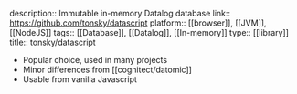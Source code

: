 description:: Immutable in-memory Datalog database
link:: https://github.com/tonsky/datascript
platform:: [[browser]], [[JVM]], [[NodeJS]]
tags:: [[Database]], [[Datalog]], [[In-memory]]
type:: [[library]]
title:: tonsky/datascript

- Popular choice, used in many projects
- Minor differences from [[cognitect/datomic]]
- Usable from vanilla Javascript